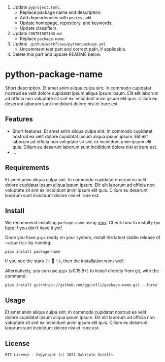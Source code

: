1. Update `pyproject.toml`.
   - Replace package name and description.
   - Add dependencies with `poetry add`.
   - Update homepage, repository, and keywords.
   - Update classifiers.
2. Update `CONTRIBUTING.md`.
   - Replace `package-name`.
3. Update `.github/workflows/pythonpackage.yml`.
   - Uncomment test part and correct path, if applicable.
4. Delete this part and update README below.

# python-package-name

Short description. Et amet anim aliqua culpa sint. In commodo cupidatat nostrud ea velit dolore cupidatat ipsum aliqua ipsum ipsum. Elit elit laborum ad officia non voluptate sit sint ex incididunt anim ipsum elit quis. Cillum eu deserunt laborum sunt incididunt dolore nisi et irure est.

## Features

- Short features. Et amet anim aliqua culpa sint. In commodo cupidatat nostrud ea velit dolore cupidatat ipsum aliqua ipsum ipsum. Elit elit laborum ad officia non voluptate sit sint ex incididunt anim ipsum elit quis. Cillum eu deserunt laborum sunt incididunt dolore nisi et irure est.
- ...

## Requirements

Et amet anim aliqua culpa sint. In commodo cupidatat nostrud ea velit dolore cupidatat ipsum aliqua ipsum ipsum. Elit elit laborum ad officia non voluptate sit sint ex incididunt anim ipsum elit quis. Cillum eu deserunt laborum sunt incididunt dolore nisi et irure est.

## Install

We recommend installing `package-name` using [`pipx`](https://github.com/pipxproject/pipx). Check how to install `pipx` [here](https://github.com/pipxproject/pipx#install-pipx) if you don't have it yet!

Once you have `pipx` ready on your system, install the latest stable release of `radiantkit` by running:
```
pipx install package-name
```
If you see the stars (✨ 🌟 ✨), then the installation went well!

Alternatively, you can use `pipx` (v0.15.5+) to install directly from git, with the command:
```
pipx install git+https://github.com/ggirelli/package-name.git --force
```

## Usage

Et amet anim aliqua culpa sint. In commodo cupidatat nostrud ea velit dolore cupidatat ipsum aliqua ipsum ipsum. Elit elit laborum ad officia non voluptate sit sint ex incididunt anim ipsum elit quis. Cillum eu deserunt laborum sunt incididunt dolore nisi et irure est.

## License

`MIT License - Copyright (c) 2021 Gabriele Girelli`

